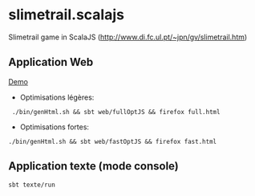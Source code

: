 # slimetrail.scalajs
Slimetrail game in ScalaJS (http://www.di.fc.ul.pt/~jpn/gv/slimetrail.htm)

## Application Web

[Demo](https://chrilves.github.io/slimetrail/index.html)

* Optimisations légères:
```
 ./bin/genHtml.sh && sbt web/fullOptJS && firefox full.html
```
* Optimisations fortes:
```
./bin/genHtml.sh && sbt web/fastOptJS && firefox fast.html
```
## Application texte (mode console)

```
sbt texte/run
```
